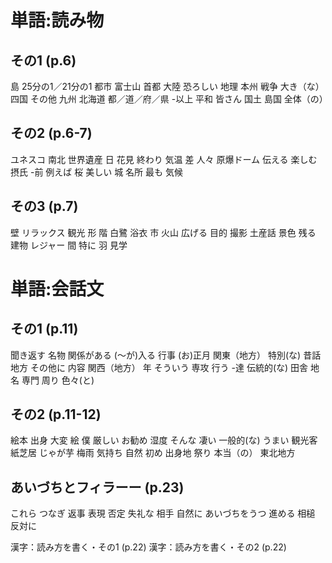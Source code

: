 
# 単語:読み物
## その1 (p.6)
島
25分の1／21分の1
都市
富士山
首都
大陸
恐ろしい
地理
本州
戦争
大き（な）
四国
その他
九州
北海道
都／道／府／県
-以上
平和
皆さん
国土
島国
全体（の）

## その2 (p.6-7)
ユネスコ
南北
世界遺産
日
花見
終わり
気温
差
人々
原爆ドーム
伝える
楽しむ
摂氏
-前
例えば
桜
美しい
城
名所
最も
気候
## その3 (p.7)
壁
リラックス
観光
形
階
白鷺
浴衣
市
火山
広げる
目的
撮影
土産話
景色
残る
建物
レジャー
間
特に
羽
見学

# 単語:会話文
## その1 (p.11)
聞き返す
名物
関係がある
(～が)入る
行事
(お)正月
関東（地方）
特別(な)
昔話
地方
その他に
内容
関西（地方）
年
そういう
専攻
行う
-達
伝統的(な)
田舎
地名
専門
周り
色々(と)
## その2 (p.11-12)
絵本
出身
大変
絵
僕
厳しい
お勧め
湿度
そんな
凄い
一般的(な)
うまい
観光客
紙芝居
じゃが芋
梅雨
気持ち
自然
初め
出身地
祭り
本当（の）
東北地方

## あいづちとフィラーー (p.23)
これら
つなぎ
返事
表現
否定
失礼な
相手
自然に
あいづちをうつ
進める
相槌
反対に


漢字：読み方を書く・その1 (p.22)
漢字：読み方を書く・その2 (p.22)

